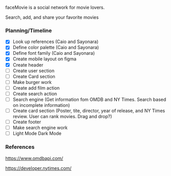 faceMovie is a social network for movie lovers.

Search, add, and share your favorite movies

### Planning/Timeline
- [X] Look up references (Caio and Sayonara)
- [X] Define color palette (Caio and Sayonara)
- [X] Define font family (Caio and Sayonara)
- [X] Create mobile layout on figma
- [X] Create header
- [ ] Create user section
- [ ] Create Card section
- [ ] Make burger work
- [ ] Create add film action
- [ ] Create search action
- [ ] Search engine (Get information fom OMDB and NY Times. Search based on incomplete information)
- [ ] Create card section (Poster, tite, director, year of release, and NY Times review. User can rank movies. Drag and drop?)
- [ ] Create footer
- [ ] Make search engine work
- [ ] Light Mode Dark Mode

### References

https://www.omdbapi.com/

https://developer.nytimes.com/